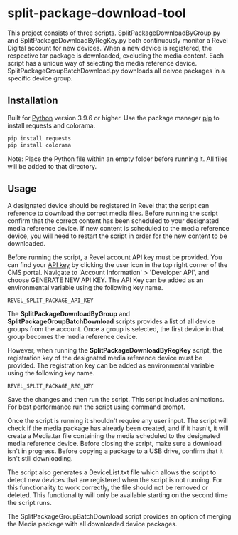# split-package-download-tool
This project consists of three scripts. SplitPackageDownloadByGroup.py and SplitPackageDownloadByRegKey.py both continuously monitor a Revel Digital account for new devices. When a new device is registered, the respective tar package is downloaded, excluding the media content. Each script has a unique way of selecting the media reference device. SplitPackageGroupBatchDownload.py downloads all deivce packages in a specific device group.

## Installation

Built for [Python](https://www.python.org/downloads/) version 3.9.6 or higher.
Use the package manager [pip](https://pip.pypa.io/en/stable/) to install requests and colorama.

```bash
pip install requests
pip install colorama
```

Note: Place the Python file within an empty folder before running it. All files will be added to that directory. 

## Usage
A designated device should be registered in Revel that the script can reference to download the correct media files. Before running the script confirm that the correct content has been scheduled to your designated media reference device. If new content is scheduled to the media reference device, you will need to restart the script in order for the new content to be downloaded.

Before running the script, a Revel account API key must be provided. You can find your [API key](https://as1.reveldigital.com/account/api) by clicking the user icon in the top right corner of the CMS portal. Navigate to 'Account Information' > 'Developer API', and choose GENERATE NEW API KEY. The API Key can be added as an environmental variable using the following key name.
```
REVEL_SPLIT_PACKAGE_API_KEY
```
The **SplitPackageDownloadByGroup** and **SplitPackageGroupBatchDownload** scripts provides a list of all device groups from the account. Once a group is selected, the first device in that group becomes the media reference device.

However, when running the **SplitPackageDownloadByRegKey** script, the registration key of the designated media reference device must be provided. The registration key can be added as environmental variable using the following key name. 

```
REVEL_SPLIT_PACKAGE_REG_KEY
```

Save the changes and then run the script. This script includes animations. For best performance run the script using command prompt.

Once the script is running it shouldn't require any user input. The script will check if the media package has already been created, and if it hasn't, it will create a Media.tar file containing the media scheduled to the designated media reference device. Before closing the script, make sure a download isn't in progress. Before copying a package to a USB drive, confirm that it isn't still downloading.

The script also generates a DeviceList.txt file which allows the script to detect new devices that are registered when the script is not running. For this functionality to work correctly, the file should not be removed or deleted. This functionality will only be available starting on the second time the script runs.

The SplitPackageGroupBatchDownload script provides an option of merging the Media package with all downloaded device packages.